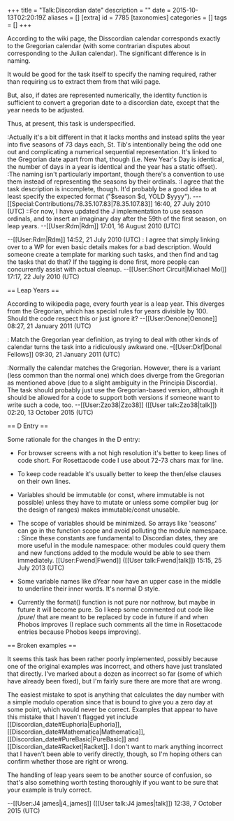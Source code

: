 +++
title = "Talk:Discordian date"
description = ""
date = 2015-10-13T02:20:19Z
aliases = []
[extra]
id = 7785
[taxonomies]
categories = []
tags = []
+++

According to the wiki page, the Disscordian calendar corresponds exactly to the Gregorian calendar (with some contrarian disputes about corresponding to the Julian calendar).  The significant difference is in naming.

It would be good for the task itself to specify the naming required, rather than requiring us to extract them from that wiki page.

But, also, if dates are represented numerically, the identity function is sufficient to convert a gregorian date to a discordian date, except that the year needs to be adjusted.

Thus, at present, this task is underspecified.

:Actually it's a bit different in that it lacks months and instead splits the year into five seasons of 73 days each, St. Tib's intentionally being the odd one out and complicating a numerical sequential representation. It's linked to the Gregorian date apart from that, though (i.e. New Year's Day is identical, the number of days in a year is identical and the year has a static offset).
:The naming isn't particularly important, though there's a convention to use them instead of representing the seasons by their ordinals.
:I agree that the task description is incomplete, though. It'd probably be a good idea to at least specify the expected format ("$season $d, YOLD $yyyy"). --- [[Special:Contributions/78.35.107.83|78.35.107.83]] 16:40, 27 July 2010 (UTC)
::For now, I have updated the J implementation to use season ordinals, and to insert an imaginary day after the 59th of the first season, on leap years. --[[User:Rdm|Rdm]] 17:01, 16 August 2010 (UTC)

--[[User:Rdm|Rdm]] 14:52, 21 July 2010 (UTC)
: I agree that simply linking over to a WP for even basic details makes for a bad description. Would someone create a template for marking such tasks, and then find and tag the tasks that do that? If the tagging is done first, more people can concurrently assist with actual cleanup. --[[User:Short Circuit|Michael Mol]] 17:17, 22 July 2010 (UTC)

== Leap Years ==

According to wikipedia page, every fourth year is a leap year. This diverges from the Gregorian, which has special rules for years divisible by 100. Should the code respect this or just ignore it? --[[User:Oenone|Oenone]] 08:27, 21 January 2011 (UTC)

: Match the Gregorian year definition, as trying to deal with other kinds of calendar turns the task into a ridiculously awkward one. –[[User:Dkf|Donal Fellows]] 09:30, 21 January 2011 (UTC)

:Normally the calendar matches the Gregorian. However, there is a variant (less common than the normal one) which does diverge from the Gregorian as mentioned above (due to a slight ambiguity in the Principia Discordia). The task should probably just use the Gregorian-based version, although it should be allowed for a code to support both versions if someone want to write such a code, too. --[[User:Zzo38|Zzo38]] ([[User talk:Zzo38|talk]]) 02:20, 13 October 2015 (UTC)

== D Entry ==

Some rationale for the changes in the D entry:

- For browser screens with a not high resolution it's better to keep lines of code short. For Rosettacode code I use about 72-73 chars max for line.

- To keep code readable it's usually better to keep the then/else clauses on their own lines.

- Variables should be immutable (or const, where immutable is not possible) unless they have to mutate or unless some compiler bug (or the design of ranges) makes immutable/const unusable.

- The scope of variables should be minimized. So arrays like 'seasons' can go in the function scope and avoid polluting the module namespace.
: Since these constants are fundamental to Discordian dates, they are more useful in the module namespace: other modules could query them and new functions added to the module would be able to see them immediately. [[User:Fwend|Fwend]] ([[User talk:Fwend|talk]]) 15:15, 25 July 2013 (UTC)

- Some variable names like dYear now have an upper case in the middle to underline their inner words. It's normal D style.

- Currently the format() function is not pure nor nothrow, but maybe in future it will become pure. So I keep some commented out code like /*pure*/ that are meant to be replaced by code in future if and when Phobos improves (I replace such comments all the time in Rosettacode entries because Phobos keeps improving).

== Broken examples ==

It seems this task has been rather poorly implemented, possibly because one of the original examples was incorrect, and others have just translated that directly. I've marked about a dozen as incorrect so far (some of which have already been fixed), but I'm fairly sure there are more that are wrong.

The easiest mistake to spot is anything that calculates the day number with a simple modulo operation since that is bound to give you a zero day at some point, which would never be correct. Examples that appear to have this mistake that I haven't flagged yet include [[Discordian_date#Euphoria|Euphoria]], [[Discordian_date#Mathematica|Mathematica]], [[Discordian_date#PureBasic|PureBasic]] and [[Discordian_date#Racket|Racket]]. I don't want to mark anything incorrect that I haven't been able to verify directly, though, so I'm hoping others can confirm whether those are right or wrong.

The handling of leap years seem to be another source of confusion, so that's also something worth testing thoroughly if you want to be sure that your example is truly correct.

--[[User:J4 james|j4_james]] ([[User talk:J4 james|talk]]) 12:38, 7 October 2015 (UTC)

